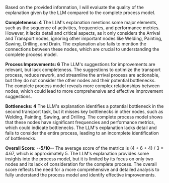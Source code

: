 Based on the provided information, I will evaluate the quality of the explanation given by the LLM compared to the complete process model.

**Completeness: 4**
The LLM's explanation mentions some major elements, such as the sequence of activities, frequencies, and performance metrics. However, it lacks detail and critical aspects, as it only considers the Arrival and Transport nodes, ignoring other important nodes like Welding, Painting, Sawing, Drilling, and Drain. The explanation also fails to mention the connections between these nodes, which are crucial to understanding the complete process model.

**Process Improvements: 6**
The LLM's suggestions for improvements are relevant, but lack completeness. The suggestions to optimize the transport process, reduce rework, and streamline the arrival process are actionable, but they do not consider the other nodes and their potential bottlenecks. The complete process model reveals more complex relationships between nodes, which could lead to more comprehensive and effective improvement suggestions.

**Bottlenecks: 4**
The LLM's explanation identifies a potential bottleneck in the second transport task, but it misses key bottlenecks in other nodes, such as Welding, Painting, Sawing, and Drilling. The complete process model shows that these nodes have significant frequencies and performance metrics, which could indicate bottlenecks. The LLM's explanation lacks detail and fails to consider the entire process, leading to an incomplete identification of bottlenecks.

**Overall Score: --5/10--**
The average score of the metrics is (4 + 6 + 4) / 3 = 4.67, which is approximately 5. The LLM's explanation provides some insights into the process model, but it is limited by its focus on only two nodes and its lack of consideration for the complete process. The overall score reflects the need for a more comprehensive and detailed analysis to fully understand the process model and identify effective improvements.